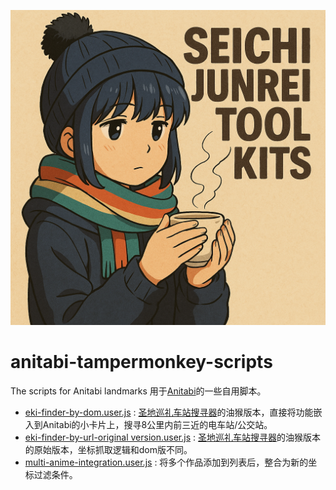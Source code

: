 ![Cover](image.png)

# anitabi-tampermonkey-scripts
The scripts for Anitabi landmarks
用于[Anitabi](https://anitabi.cn/map)的一些自用脚本。

- [eki-finder-by-dom.user.js](https://github.com/Arthurzyang/anitabi-customised-scripts/blob/main/eki-finder-by-dom.user.js) : [圣地巡礼车站搜寻器](https://github.com/Arthurzyang/seichijunrei-eki-finder-py3)的油猴版本，直接将功能嵌入到Anitabi的小卡片上，搜寻8公里内前三近的电车站/公交站。
- [eki-finder-by-url-original version.user.js](https://github.com/Arthurzyang/anitabi-customised-scripts/blob/main/eki-finder-by-dom.user.js) : [圣地巡礼车站搜寻器](https://github.com/Arthurzyang/seichijunrei-eki-finder-py3)的油猴版本的原始版本，坐标抓取逻辑和dom版不同。
- [multi-anime-integration.user.js](https://github.com/Arthurzyang/anitabi-customised-scripts/blob/main/multi-anime-integration.user.js) : 将多个作品添加到列表后，整合为新的坐标过滤条件。
